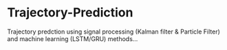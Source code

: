 # Trajectory-Prediction
Trajectory predction using signal processing (Kalman filter &amp; Particle Filter) and machine learning (LSTM/GRU) methods...
